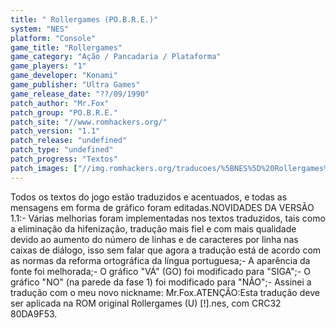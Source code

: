 ```yaml
---
title: " Rollergames (PO.B.R.E.)"
system: "NES"
platform: "Console"
game_title: "Rollergames"
game_category: "Ação / Pancadaria / Plataforma"
game_players: "1"
game_developer: "Konami"
game_publisher: "Ultra Games"
game_release_date: "??/09/1990"
patch_author: "Mr.Fox"
patch_group: "PO.B.R.E."
patch_site: "//www.romhackers.org/"
patch_version: "1.1"
patch_release: "undefined"
patch_type: "undefined"
patch_progress: "Textos"
patch_images: ["//img.romhackers.org/traducoes/%5BNES%5D%20Rollergames%20-%20POBRE%20-%201.png","//img.romhackers.org/traducoes/%5BNES%5D%20Rollergames%20-%20POBRE%20-%202.png","//img.romhackers.org/traducoes/%5BNES%5D%20Rollergames%20-%20POBRE%20-%203.png"]
---
```

Todos os textos do jogo estão traduzidos e acentuados, e todas as mensagens em forma de gráfico foram editadas.NOVIDADES DA VERSÃO 1.1:- Várias melhorias foram implementadas nos textos traduzidos, tais como a eliminação da hifenização, tradução mais fiel e com mais qualidade devido ao aumento do número de linhas e de caracteres por linha nas caixas de diálogo, isso sem falar que agora a tradução está de acordo com as normas da reforma ortográfica da língua portuguesa;- A aparência da fonte foi melhorada;- O gráfico "VÁ" (GO) foi modificado para "SIGA";- O gráfico "NO" (na parede da fase 1) foi modificado para "NÃO";- Assinei a tradução com o meu novo nickname: Mr.Fox.ATENÇÃO:Esta tradução deve ser aplicada na ROM original Rollergames (U) [!].nes, com CRC32 80DA9F53.